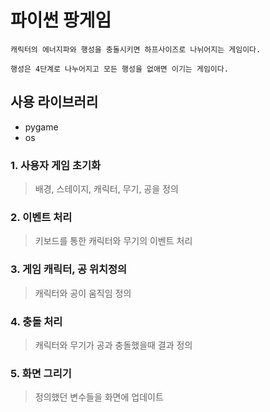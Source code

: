 # 파이썬 팡게임

```
캐릭터의 에너지파와 행성을 충돌시키면 하프사이즈로 나뉘어지는 게임이다.

행성은 4단계로 나누어지고 모든 행성을 없애면 이기는 게임이다.
```

## 사용 라이브러리
* pygame
* os

### 1. 사용자 게임 초기화
> 배경, 스테이지, 캐릭터, 무기, 공을 정의

### 2. 이벤트 처리
> 키보드를 통한 캐릭터와 무기의 이벤트 처리

### 3. 게임 캐릭터, 공 위치정의
> 캐릭터와 공이 움직임 정의

### 4. 충돌 처리
> 캐릭터와 무기가 공과 충돌했을때 결과 정의

### 5. 화면 그리기
> 정의했던 변수들을 화면에 업데이트
